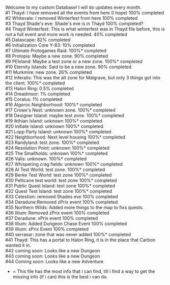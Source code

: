 Welcome to my custom Database! I will do updates every month.                                                
#1  Thayd: I have removed all the events from here (I hope) 100% completed             
#2  Whitevale: I removed Winterfest from here 100% completed                                              
#3  Thayd Shade's eve: Shade's eve is in Thayd 100% completed?                                                  
#4  Thayd Winterfest: This is what winterfest was in Thayd file before, this is not a full event and more work is needed. 40% completed                        
#5  Datascape: 82% completed                                                                             
#6  Initialization Core Y-83: 10% completed                                                              
#7  Ultimate Protogames Raid: 100%* completed                                                                  
#8  Protopia: Maybe a new zone. 90% completed                                                              
#9  PEIsland: Maybe a test zone or a new zone. 100%* completed                                                 
#10 Eternity Islands: Said to be a new zone. 90% completed                                                
#11 Murkmire: new zone. 26% completed                                                                        
#12 Inferalis: This was the alt zone for Malgrave, but only 3 things got into the client. 100%* completed         
#13 Halon Ring: 0.5% completed                                                               
#14 Dreadmoor: 1% completed                                                                   
#15 Coralus: 1% completed                                                                       
#16 Algoroc Neighborhood: 100%* completed                                                        
#17 Crowe's Nest: unknown zone. 100%* completed                                                        
#18 Designer Island: maybe test zone. 100%* completed                                                          
#19 Ikthian Island: unknown 100%* completed                                                               
#20 Initiate Island: unknown 100%* completed                                                                   
#21 Lopp Party Island: unknown 100%* completed                                                              
#22 Neighborhood: Next level housing  100%* completed                                                                         
#23 Randyland: test zone. 100%* completed                                                              
#24 Resolution Point: unknown 100%* completed                                                           
#25 The Smallholds: unknown 100%* completed                                                          
#26 Valis: unknown. 100%* completed                                                                 
#27 Whispering crag fields: unknown 100%* completed                                                  
#28 AI Test World: test zone. 100%* completed                                                       
#29 Berke Test World: test zone 100%* completed                                                        
#30 Pellicane test world: test zone 100%* completed                                                  
#31 Public Quest Island: test zone 100%* completed                                                     
#32 Quest Test Island: test zone 100%* completed                                                                                          
#33 Celestion: removed Shades eve 100% completed                                                                                               
#34 Deradune:Removed zPrix event 100% completed                                                
#35 Northern Wilds: Added more things to the map to fixs quests.                                                                               
#36 Illium: Removed zPrix event 100% completed                                                                                                
#37 Deradune: xPrix event 100% completed                                                                                                                
#38 Illium: Added Dungeon Chase Event 100% completed                                                                                           
#39 Illium: xPrix Event 100% completed                                                                                                                 
#40 serrasar: zone that was never added 100%* completed                                                                                
#41 Thayd: This has a portal to Halon Ring, it is in the place that Carbon wanted it in.                                                                                                                                                               
#42 coming soon: Looks like a new Dungeon                                                       
#43 coming soon: Looks like a new Dungeon                                                       
#44 Coming soon: Looks like a new Adventure                                                     


* = This file has the most info that i can find, till i find a way to get the missing info (if i can) this is the best i can do.
